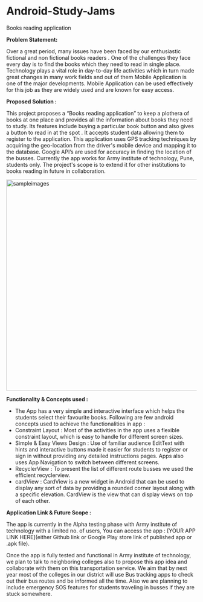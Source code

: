 # Android-Study-Jams

Books reading application

<b> Problem Statement: </b>

Over a great period, many issues have been faced by our enthusiastic fictional and non fictional books readers . One of the challenges they face every day is to find the books which they need to read in single place.
Technology plays a vital role in day-to-day life activities which in turn made great changes in many work fields and out of them Mobile Application is one of the major developments. Mobile Application can be used effectively for this job as they are widely used and are known for easy access.

<b> Proposed Solution : </b>

This project proposes a “Books reading application”  to keep a plothera of books at one place and provides all the information about books they need to study. Its features include buying a particular book button and also gives a button to read in at the spot . It accepts student data allowing them to register to the application. This application uses GPS tracking techniques by acquiring the geo-location from the driver's mobile device and mapping it to the database. Google API’s are used for accuracy in finding the location of the busses. Currently the app works for Army institute of technology, Pune, students only. The project's scope is to extend it for other institutions to books reading in future in collaboration.

<img width="559" alt="sampleimages" src="https://user-images.githubusercontent.com/18289261/142846646-a6858641-ad88-43aa-b8bb-b690fd7126f1.png">
    	  	
<b> Functionality & Concepts used : </b>

- The App has a very simple and interactive interface which helps the students select their favourite books. Following are few android concepts used to achieve the functionalities in app : 
- Constraint Layout : Most of the activities in the app uses a flexible constraint layout, which is easy to handle for different screen sizes.
- Simple & Easy Views Design : Use of familiar audience EditText with hints and interactive buttons made it easier for students to register or sign in without providing any detailed instructions pages. Apps also uses App Navigation to switch between different screens.
- RecyclerView : To present the list of different route busses we used the efficient recyclerview.
- cardView : CardView is a new widget in Android that can be used to display any sort of data by providing a rounded corner layout along with a specific elevation. CardView is     the view that can display views on top of each other.


<b> Application Link & Future Scope : </b>

The app is currently in the Alpha testing phase with Army institute of technology with a limited no. of users, You can access the app : [YOUR APP LINK HERE](either Github link or Google Play store link of published app or .apk file).

Once the app is fully tested and functional in Army institute of technology, we plan to talk to neighboring colleges also to propose this app idea and collaborate with them on this transportation service. We aim that by next year most of the colleges in our district will use Bus tracking apps to check out their bus routes and be informed all the time. Also we are planning to include emergency SOS features for students traveling in busses if they are stuck somewhere. 
